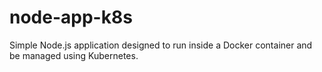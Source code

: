 # node-app-k8s
Simple Node.js application designed to run inside a Docker container and be managed using Kubernetes.

